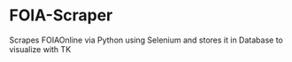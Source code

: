 # FOIA-Scraper
Scrapes FOIAOnline via Python using Selenium and stores it in Database to visualize with TK

